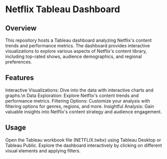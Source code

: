 # Netflix Tableau Dashboard

## Overview
This repository hosts a Tableau dashboard analyzing Netflix's content trends and performance metrics. The dashboard provides interactive visualizations to explore various aspects of Netflix's content library, including top-rated shows, audience demographics, and regional preferences.

## Features
Interactive Visualizations: Dive into the data with interactive charts and graphs.\n
Data Exploration: Explore Netflix's content trends and performance metrics.
Filtering Options: Customize your analysis with filtering options for genres, regions, and more.
Insightful Analysis: Gain valuable insights into Netflix's content strategy and audience engagement.

## Usage
Open the Tableau workbook file (NETFLIX.twbx) using Tableau Desktop or Tableau Public.
Explore the dashboard interactively by clicking on different visual elements and applying filters.
